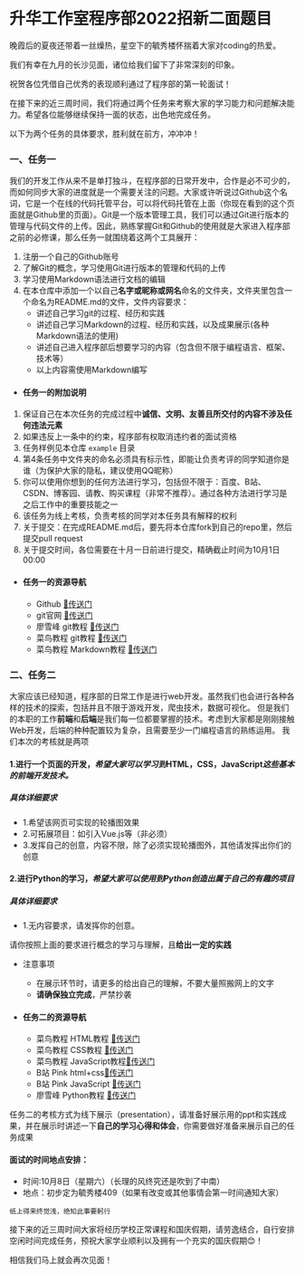 # 升华工作室程序部2022招新二面题目

晚霞后的夏夜还带着一丝燥热，星空下的毓秀楼怀揣着大家对coding的热爱。

我们有幸在九月的长沙见面，诸位给我们留下了非常深刻的印象。

祝贺各位凭借自己优秀的表现顺利通过了程序部的第一轮面试！

在接下来的近三周时间，我们将通过两个任务来考察大家的学习能力和问题解决能力。希望各位能够继续保持一面的状态，出色地完成任务。

以下为两个任务的具体要求，胜利就在前方，冲冲冲！

### 一、任务一

我们的开发工作从来不是单打独斗，在程序部的日常开发中，合作是必不可少的，而如何同步大家的进度就是一个需要关注的问题。大家或许听说过Github这个名词，它是一个在线的代码托管平台，可以将代码托管在上面（你现在看到的这个页面就是Github里的页面）。Git是一个版本管理工具，我们可以通过Git进行版本的管理与代码文件的上传。因此，熟练掌握Git和Github的使用就是大家进入程序部之前的必修课，那么任务一就围绕着这两个工具展开：

1. 注册一个自己的Github账号
2. 了解Git的概念，学习使用Git进行版本的管理和代码的上传
3. 学习使用Markdown语法进行文档的编辑
4. 在本仓库中添加一个以自己**名字或昵称或网名**命名的文件夹，文件夹里包含一个命名为README.md的文件，文件内容要求：
   - 讲述自己学习git的过程、经历和实践
   - 讲述自己学习Markdown的过程、经历和实践，以及成果展示(各种Markdown语法的使用)
   - 讲述自己进入程序部后想要学习的内容（包含但不限于编程语言、框架、技术等）
   - 以上内容需使用Markdown编写

- #### 任务一的附加说明


1. 保证自己在本次任务的完成过程中**诚信、文明、友善且所交付的内容不涉及任何违法元素** 
2. 如果违反上一条中的约束，程序部有权取消违约者的面试资格
3. 任务样例见本仓库 `example` 目录
4. 第4条任务中文件夹的命名必须具有标示性，即能让负责考评的同学知道你是谁（为保护大家的隐私，建议使用QQ昵称）
5. 你可以使用你想到的任何方法进行学习，包括但不限于：百度、B站、CSDN、博客园、请教、购买课程（非常不推荐）。通过各种方法进行学习是之后工作中的重要技能之一
6. 该任务为线上考核，负责考核的同学对本任务具有解释的权利
7. 关于提交：在完成README.md后，要先将本仓库fork到自己的repo里，然后提交pull request
8. 关于提交时间，各位需要在十月一日前进行提交，精确截止时间为10月1日00:00

- #### 任务一的资源导航

  - Github [🔗传送门](https://github.com/)
  - git官网 [🔗传送门](https://git-scm.com/)
  - 廖雪峰 git教程 [🔗传送门](https://www.liaoxuefeng.com/wiki/896043488029600)
  - 菜鸟教程 git教程 [🔗传送门](https://www.runoob.com/git/git-tutorial.html)
  - 菜鸟教程 Markdown教程 [🔗传送门](https://www.runoob.com/markdown/md-tutorial.html)



### 二、任务二

大家应该已经知道，程序部的日常工作是进行web开发。虽然我们也会进行各种各样的技术的探索，包括并且不限于游戏开发，爬虫技术，数据可视化。
但是我们的本职的工作**前端**和**后端**是我们每一位都要掌握的技术。考虑到大家都是刚刚接触Web开发，后端的种种配置较为复杂，且需要至少一门编程语言的熟练运用。
我们本次的考核就是两项
#### 1.进行一个页面的开发，*希望大家可以学习到***HTML，CSS，JavaScript***这些基本的前端开发技术。*

##### *具体详细要求*
- 1.希望该网页可实现的轮播图效果
- 2.可拓展项目：如引入Vue.js等（非必须）
- 3.发挥自己的创意，内容不限，除了必须实现轮播图外，其他请发挥出你们的创意

#### 2.进行Python的学习，*希望大家可以使用到Python创造出属于自己的有趣的项目*
##### *具体详细要求*
- 1.无内容要求，请发挥你的创意。

请你按照上面的要求进行概念的学习与理解，且**给出一定的实践**


- 注意事项
  - 在展示环节时，请更多的给出自己的理解，不要大量照搬网上的文字
  - **请确保独立完成**，严禁抄袭
- #### 任务二的资源导航

  - 菜鸟教程 HTML教程 [🔗传送门](https://www.runoob.com/html/html-tutorial.html)
  - 菜鸟教程 CSS教程 [🔗传送门](https://www.runoob.com/css/css-tutorial.html)
  - 菜鸟教程 JavaScript教程[🔗传送门](https://www.runoob.com/js/js-tutorial.html)
  - B站 Pink html+css[🔗传送门](https://www.bilibili.com/video/BV14J4114768)
  - B站 Pink JavaScript [🔗传送门](https://www.bilibili.com/video/BV1Sy4y1C7ha)
  - 廖雪峰 Python教程 [🔗传送门](https://www.liaoxuefeng.com/wiki/1016959663602400)

任务二的考核方式为线下展示（presentation），请准备好展示用的ppt和实践成果，并在展示时讲述一下**自己的学习心得和体会**，你需要做好准备来展示自己的任务成果

#### 面试的时间地点安排：

- 时间:10月8日（星期六）（长理的风终究还是吹到了中南）
- 地点：初步定为毓秀楼409（如果有改变或其他事情会第一时间通知大家）


 ```纸上得来终觉浅，绝知此事要躬行 ```


接下来的近三周时间大家将经历学校正常课程和国庆假期，请劳逸结合，自行安排空闲时间完成任务，预祝大家学业顺利以及拥有一个充实的国庆假期😊！

相信我们马上就会再次见面！
